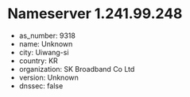 # Nameserver 1.241.99.248

* as_number: 9318
* name: Unknown
* city: Uiwang-si
* country: KR
* organization: SK Broadband Co Ltd
* version: Unknown
* dnssec: false
